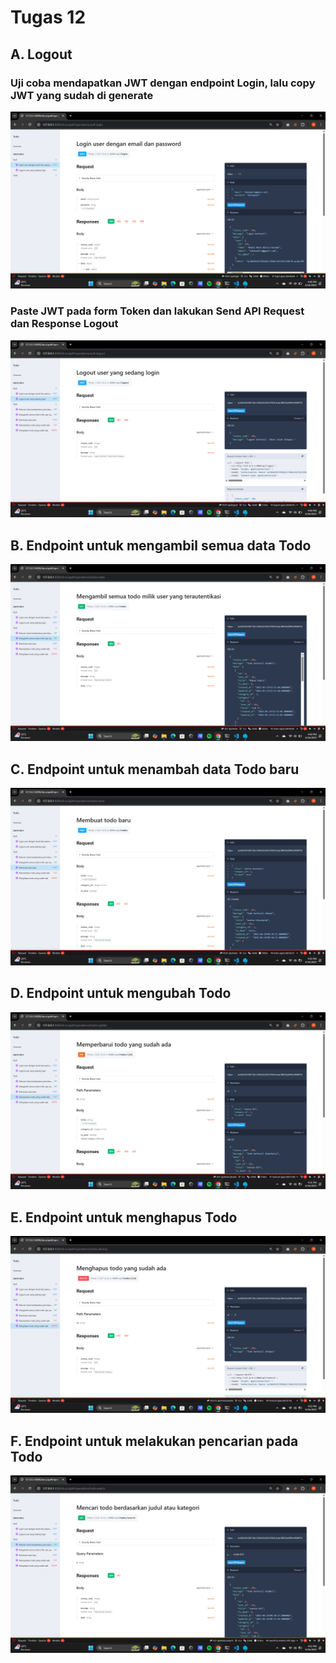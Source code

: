 # Tugas 12

## A. Logout

### Uji coba mendapatkan JWT dengan endpoint Login, lalu copy JWT yang sudah di generate

![alt text](<screenshot/tugas12/Screenshot%20(120).png>)

### Paste JWT pada form Token dan lakukan Send API Request dan Response Logout

![alt text](<screenshot/tugas12/Screenshot%20(121).png>)

## B. Endpoint untuk mengambil semua data Todo

![alt text](<screenshot/tugas12/Screenshot%20(122).png>)

## C. Endpoint untuk menambah data Todo baru

![alt text](<screenshot/tugas12/Screenshot%20(123).png>)

## D. Endpoint untuk mengubah Todo

![alt text](<screenshot/tugas12/Screenshot%20(124).png>)

## E. Endpoint untuk menghapus Todo

![alt text](<screenshot/tugas12/Screenshot%20(126).png>)

## F. Endpoint untuk melakukan pencarian pada Todo

![alt text](<screenshot/tugas12/Screenshot%20(125).png>)
